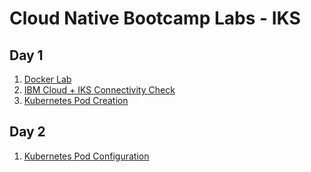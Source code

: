 # Cloud Native Bootcamp Labs - IKS

## Day 1

1. [Docker Lab](./lab-01-docker.md)
1. [IBM Cloud + IKS Connectivity Check](./lab-02-connectivity.md)
1. [Kubernetes Pod Creation](./lab-03-kube-pod.md)

## Day 2

1. [Kubernetes Pod Configuration](./lab-04-kube-pod-config.md)

